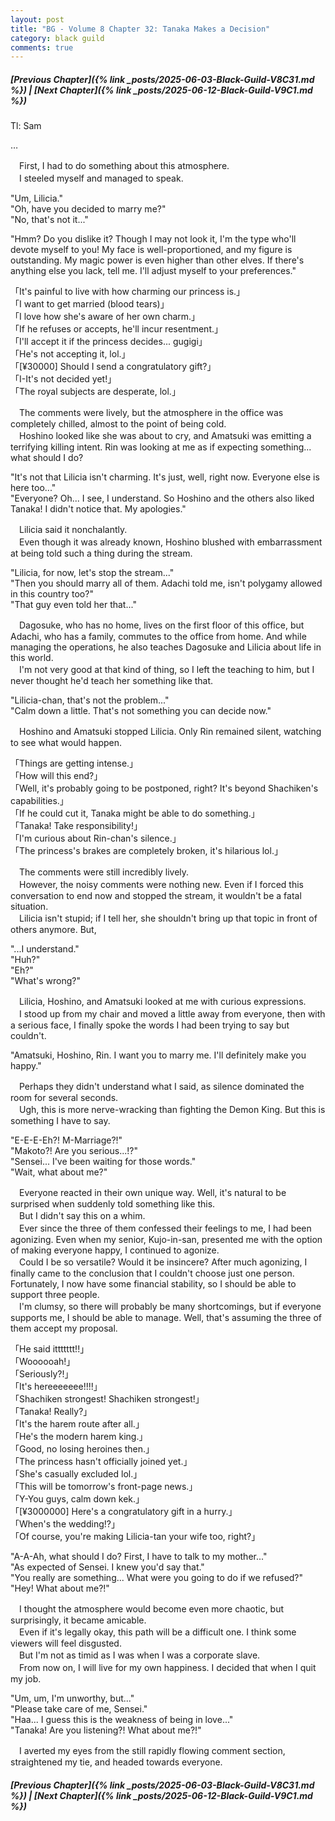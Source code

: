 ```yaml
---
layout: post
title: "BG - Volume 8 Chapter 32: Tanaka Makes a Decision"
category: black guild
comments: true
---
```


##### [Previous Chapter]({% link _posts/2025-06-03-Black-Guild-V8C31.md %}) \| [Next Chapter]({% link _posts/2025-06-12-Black-Guild-V9C1.md %}) 



Tl: Sam


…



　First, I had to do something about this atmosphere.     
　I steeled myself and managed to speak.

"Um, Lilicia."    
"Oh, have you decided to marry me?"     
"No, that's not it..."

"Hmm? Do you dislike it? Though I may not look it, I'm the type who'll devote myself to you! My face is well-proportioned, and my figure is outstanding. My magic power is even higher than other elves. If there's anything else you lack, tell me. I'll adjust myself to your preferences."    

「It's painful to live with how charming our princess is.」     
「I want to get married (blood tears)」    
「I love how she's aware of her own charm.」    
「If he refuses or accepts, he'll incur resentment.」    
「I'll accept it if the princess decides... gugigi」<!--more-->    
「He's not accepting it, lol.」   
「[¥30000] Should I send a congratulatory gift?」    
「I-It's not decided yet!」      
「The royal subjects are desperate, lol.」    

　The comments were lively, but the atmosphere in the office was completely chilled, almost to the point of being cold.     
　Hoshino looked like she was about to cry, and Amatsuki was emitting a terrifying killing intent. Rin was looking at me as if expecting something... what should I do?       

"It's not that Lilicia isn't charming. It's just, well, right now. Everyone else is here too..."     
"Everyone? Oh... I see, I understand. So Hoshino and the others also liked Tanaka! I didn't notice that. My apologies."      

　Lilicia said it nonchalantly.     
　Even though it was already known, Hoshino blushed with embarrassment at being told such a thing during the stream.     

"Lilicia, for now, let's stop the stream..."     
"Then you should marry all of them. Adachi told me, isn't polygamy allowed in this country too?"     
"That guy even told her that..."       

　Dagosuke, who has no home, lives on the first floor of this office, but Adachi, who has a family, commutes to the office from home. And while managing the operations, he also teaches Dagosuke and Lilicia about life in this world.     
　I'm not very good at that kind of thing, so I left the teaching to him, but I never thought he'd teach her something like that.     

"Lilicia-chan, that's not the problem..."     
"Calm down a little. That's not something you can decide now."    

　Hoshino and Amatsuki stopped Lilicia. Only Rin remained silent, watching to see what would happen.     

「Things are getting intense.」    
「How will this end?」     
「Well, it's probably going to be postponed, right? It's beyond Shachiken's capabilities.」     
「If he could cut it, Tanaka might be able to do something.」    
「Tanaka! Take responsibility!」    
「I'm curious about Rin-chan's silence.」   
「The princess's brakes are completely broken, it's hilarious lol.」    

　The comments were still incredibly lively.     
　However, the noisy comments were nothing new. Even if I forced this conversation to end now and stopped the stream, it wouldn't be a fatal situation.     
　Lilicia isn't stupid; if I tell her, she shouldn't bring up that topic in front of others anymore. But,     

"...I understand."    
"Huh?"    
"Eh?"   
"What's wrong?"   

　Lilicia, Hoshino, and Amatsuki looked at me with curious expressions.     
　I stood up from my chair and moved a little away from everyone, then with a serious face, I finally spoke the words I had been trying to say but couldn't.      

"Amatsuki, Hoshino, Rin. I want you to marry me. I'll definitely make you happy."     

　Perhaps they didn't understand what I said, as silence dominated the room for several seconds.         
　Ugh, this is more nerve-wracking than fighting the Demon King. But this is something I have to say.

"E-E-E-Eh?! M-Marriage?!"     
"Makoto?! Are you serious...!?"     
"Sensei... I've been waiting for those words."      
"Wait, what about me?"     

　Everyone reacted in their own unique way. Well, it's natural to be surprised when suddenly told something like this.          
　But I didn't say this on a whim.        
　Ever since the three of them confessed their feelings to me, I had been agonizing. Even when my senior, Kujo-in-san, presented me with the option of making everyone happy, I continued to agonize.       
　Could I be so versatile? Would it be insincere? After much agonizing, I finally came to the conclusion that I couldn't choose just one person. Fortunately, I now have some financial stability, so I should be able to support three people.       
　I'm clumsy, so there will probably be many shortcomings, but if everyone supports me, I should be able to manage. Well, that's assuming the three of them accept my proposal.

<div data-nat="424166"></div>

「He said ittttttt!!」     
「Woooooah!」    
「Seriously?!」    
「It's hereeeeeee!!!!」     
「Shachiken strongest! Shachiken strongest!」     
「Tanaka! Really?」     
「It's the harem route after all.」      
「He's the modern harem king.」    
「Good, no losing heroines then.」     
「The princess hasn't officially joined yet.」      
「She's casually excluded lol.」         
「This will be tomorrow's front-page news.」     
「Y-You guys, calm down kek.」     
「[¥3000000] Here's a congratulatory gift in a hurry.」      
「When's the wedding!?」      
「Of course, you're making Lilicia-tan your wife too, right?」    

"A-A-Ah, what should I do? First, I have to talk to my mother..."    
"As expected of Sensei. I knew you'd say that."    
"You really are something... What were you going to do if we refused?"     
"Hey! What about me?!"       

　I thought the atmosphere would become even more chaotic, but surprisingly, it became amicable.     
　Even if it's legally okay, this path will be a difficult one. I think some viewers will feel disgusted.      
　But I'm not as timid as I was when I was a corporate slave.      
　From now on, I will live for my own happiness. I decided that when I quit my job.     

"Um, um, I'm unworthy, but..."     
"Please take care of me, Sensei."     
"Haa... I guess this is the weakness of being in love..."     
"Tanaka! Are you listening?! What about me?!"     

　I averted my eyes from the still rapidly flowing comment section, straightened my tie, and headed towards everyone.




##### [Previous Chapter]({% link _posts/2025-06-03-Black-Guild-V8C31.md %}) \| [Next Chapter]({% link _posts/2025-06-12-Black-Guild-V9C1.md %}) 